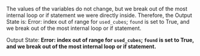 The values of the variables do not change, but we break out of the most internal loop or if statement we were directly inside. Therefore, the Output State is: Error: index out of range for `used_cubes`; `found` is set to True, and we break out of the most internal loop or if statement.

Output State: **Error: index out of range for `used_cubes`; `found` is set to True, and we break out of the most internal loop or if statement.**
